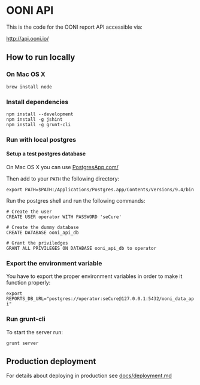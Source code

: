 # OONI API

This is the code for the OONI report API accessible via:

http://api.ooni.io/

## How to run locally

### On Mac OS X

```
brew install node
```

### Install dependencies

```
npm install --development
npm install -g jshint
npm install -g grunt-cli
```

### Run with local postgres

#### Setup a test postgres database

On Mac OS X you can use [PostgresApp.com/](http://postgresapp.com/)

Then add to your `PATH` the following directory:

```
export PATH=$PATH:/Applications/Postgres.app/Contents/Versions/9.4/bin
```

Run the postgres shell and run the following commands:

```
# Create the user
CREATE USER operator WITH PASSWORD 'seCure'

# Create the dummy database
CREATE DATABASE ooni_api_db

# Grant the priviledges
GRANT ALL PRIVILEGES ON DATABASE ooni_api_db to operator
```

### Export the environment variable

You have to export the proper environment variables in order to make it function
properly:

`export REPORTS_DB_URL="postgres://operator:seCure@127.0.0.1:5432/ooni_data_api"`

### Run grunt-cli

To start the server run:

```
grunt server
```

## Production deployment

For details about deploying in production see [docs/deployment.md](docs/deployment.md)
